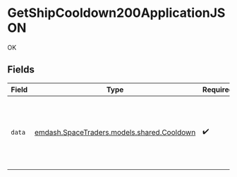 # GetShipCooldown200ApplicationJSON

OK


## Fields

| Field                                                                          | Type                                                                           | Required                                                                       | Description                                                                    |
| ------------------------------------------------------------------------------ | ------------------------------------------------------------------------------ | ------------------------------------------------------------------------------ | ------------------------------------------------------------------------------ |
| `data`                                                                         | [emdash.SpaceTraders.models.shared.Cooldown](../../models/shared/Cooldown.md)  | :heavy_check_mark:                                                             | A cooldown is a period of time in which a ship cannot perform certain actions. |